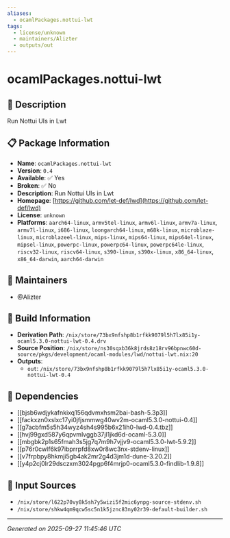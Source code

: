 ```yaml
---
aliases:
  - ocamlPackages.nottui-lwt
tags:
  - license/unknown
  - maintainers/Alizter
  - outputs/out
---
```


# ocamlPackages.nottui-lwt

## 📝 Description

Run Nottui UIs in Lwt

## 📋 Package Information

- **Name**: `ocamlPackages.nottui-lwt`
- **Version**: `0.4`
- **Available**: ✅ Yes
- **Broken**: ✅ No
- **Description**: Run Nottui UIs in Lwt
- **Homepage**: [https://github.com/let-def/lwd](https://github.com/let-def/lwd)
- **License**: `unknown`
- **Platforms**: `aarch64-linux`, `armv5tel-linux`, `armv6l-linux`, `armv7a-linux`, `armv7l-linux`, `i686-linux`, `loongarch64-linux`, `m68k-linux`, `microblaze-linux`, `microblazeel-linux`, `mips-linux`, `mips64-linux`, `mips64el-linux`, `mipsel-linux`, `powerpc-linux`, `powerpc64-linux`, `powerpc64le-linux`, `riscv32-linux`, `riscv64-linux`, `s390-linux`, `s390x-linux`, `x86_64-linux`, `x86_64-darwin`, `aarch64-darwin`
## 👥 Maintainers

- @Alizter


## 🔧 Build Information

- **Derivation Path**: `/nix/store/73bx9nfshp8b1rfkk9079l5h7lx85i1y-ocaml5.3.0-nottui-lwt-0.4.drv`
- **Source Position**: `/nix/store/ns30sqxb36k8jrds8z18rv96bpnwc60d-source/pkgs/development/ocaml-modules/lwd/nottui-lwt.nix:20`
- **Outputs**:
  - `out`:  `/nix/store/73bx9nfshp8b1rfkk9079l5h7lx85i1y-ocaml5.3.0-nottui-lwt-0.4`

## 🔗 Dependencies

- [[bjsb6wdjykafnkixq156qdvmxhsm2bai-bash-5.3p3]]
- [[fackxzn0xslxc17yi0jfjsmmwg40wv2m-ocaml5.3.0-nottui-0.4]]
- [[g7acbfm5s5h34wyz4sh4s995b6x21ih0-lwd-0.4.tbz]]
- [[hvj99gxd587y6qpvmlvggb37jl1jkd6d-ocaml-5.3.0]]
- [[mbgbk2p1s65fmah3s5jg7q7m9h7vjjv9-ocaml5.3.0-lwt-5.9.2]]
- [[p76r0cwlf6k97ibprrpfd8xw0r8wc3nx-stdenv-linux]]
- [[v7frpbpy8hkmji5gb4ak2mr2g4d3jm1d-dune-3.20.2]]
- [[y4p2cj0lr29dsczxm3024pgp6f4mrjp0-ocaml5.3.0-findlib-1.9.8]]

## 📁 Input Sources

- `/nix/store/l622p70vy8k5sh7y5wizi5f2mic6ynpg-source-stdenv.sh`
- `/nix/store/shkw4qm9qcw5sc5n1k5jznc83ny02r39-default-builder.sh`

---
*Generated on 2025-09-27 11:45:46 UTC*
